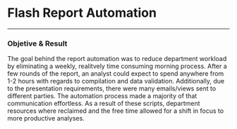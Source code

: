 # Flash Report Automation
---

### Objetive & Result
The goal behind the report automation was to reduce department workload by eliminating a weekly, realitvely time consuming morning process. After a few rounds of the report, an analyst could expect to  spend anywhere from 1-2 hours with regards to compilation and data validation. 
Additionally, due to the presentation requirements, there were many emails/views sent to different parties. The automation process made a majority of that communication effortless. As a result of these scripts, department resources where reclaimed and the free time allowed for a shift in focus to more productive analyses.

